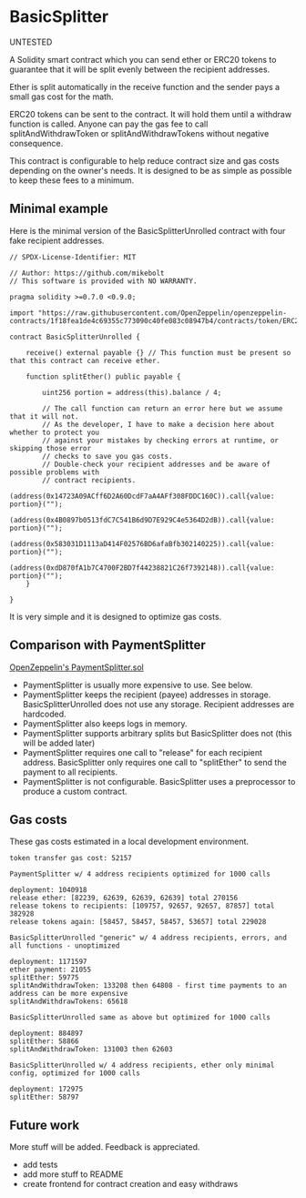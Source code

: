 # BasicSplitter

UNTESTED

A Solidity smart contract which you can send ether or ERC20 tokens to guarantee
that it will be split evenly between the recipient addresses.

Ether is split automatically in the receive function and the sender pays a
small gas cost for the math.

ERC20 tokens can be sent to the contract. It will hold them until a withdraw
function is called. Anyone can pay the gas fee to call splitAndWithdrawToken or
splitAndWithdrawTokens without negative consequence.

This contract is configurable to help reduce contract size and gas costs
depending on the owner's needs. It is designed to be as simple as possible
to keep these fees to a minimum.

## Minimal example

Here is the minimal version of the BasicSplitterUnrolled contract with four fake recipient addresses.

```
// SPDX-License-Identifier: MIT

// Author: https://github.com/mikebolt
// This software is provided with NO WARRANTY.

pragma solidity >=0.7.0 <0.9.0;

import "https://raw.githubusercontent.com/OpenZeppelin/openzeppelin-contracts/1f18fea1de4c69355c773090c40fe083c08947b4/contracts/token/ERC20/IERC20.sol";

contract BasicSplitterUnrolled {

    receive() external payable {} // This function must be present so that this contract can receive ether.

    function splitEther() public payable {

        uint256 portion = address(this).balance / 4;

        // The call function can return an error here but we assume that it will not.
        // As the developer, I have to make a decision here about whether to protect you
        // against your mistakes by checking errors at runtime, or skipping those error
        // checks to save you gas costs.
        // Double-check your recipient addresses and be aware of possible problems with
        // contract recipients.
        (address(0x14723A09ACff6D2A60DcdF7aA4AFf308FDDC160C)).call{value: portion}("");
        (address(0x4B0897b0513fdC7C541B6d9D7E929C4e5364D2dB)).call{value: portion}("");
        (address(0x583031D1113aD414F02576BD6afaBfb302140225)).call{value: portion}("");
        (address(0xdD870fA1b7C4700F2BD7f44238821C26f7392148)).call{value: portion}("");
    }

}
```

It is very simple and it is designed to optimize gas costs.

## Comparison with PaymentSplitter

[OpenZeppelin's PaymentSplitter.sol](https://github.com/OpenZeppelin/openzeppelin-contracts/blob/master/contracts/finance/PaymentSplitter.sol)

- PaymentSplitter is usually more expensive to use. See below.
- PaymentSplitter keeps the recipient (payee) addresses in storage. BasicSplitterUnrolled does not use any storage. Recipient addresses are hardcoded.
- PaymentSplitter also keeps logs in memory.
- PaymentSplitter supports arbitrary splits but BasicSplitter does not (this will be added later)
- PaymentSplitter requires one call to "release" for each recipient address. BasicSplitter only requires one call to "splitEther" to send the payment to all recipients.
- PaymentSplitter is not configurable. BasicSplitter uses a preprocessor to produce a custom contract.

## Gas costs

These gas costs estimated in a local development environment.

```
token transfer gas cost: 52157

PaymentSplitter w/ 4 address recipients optimized for 1000 calls

deployment: 1040918
release ether: [82239, 62639, 62639, 62639] total 270156
release tokens to recipients: [109757, 92657, 92657, 87857] total 382928
release tokens again: [58457, 58457, 58457, 53657] total 229028

BasicSplitterUnrolled "generic" w/ 4 address recipients, errors, and all functions - unoptimized

deployment: 1171597
ether payment: 21055
splitEther: 59775
splitAndWithdrawToken: 133208 then 64808 - first time payments to an address can be more expensive
splitAndWithdrawTokens: 65618

BasicSplitterUnrolled same as above but optimized for 1000 calls

deployment: 884897
splitEther: 58866
splitAndWithdrawToken: 131003 then 62603

BasicSplitterUnrolled w/ 4 address recipients, ether only minimal config, optimized for 1000 calls

deployment: 172975
splitEther: 58797
```

## Future work

More stuff will be added. Feedback is appreciated.

- add tests
- add more stuff to README
- create frontend for contract creation and easy withdraws
